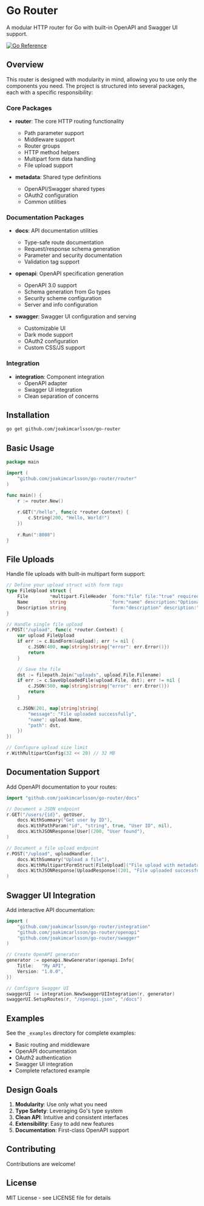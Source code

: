 # Go Router

A modular HTTP router for Go with built-in OpenAPI and Swagger UI support.

[![Go Reference](https://pkg.go.dev/badge/github.com/JoakimCarlsson/go-router.svg)](https://pkg.go.dev/github.com/JoakimCarlsson/go-router)

## Overview

This router is designed with modularity in mind, allowing you to use only the components you need. The project is structured into several packages, each with a specific responsibility:

### Core Packages

- **router**: The core HTTP routing functionality
  - Path parameter support
  - Middleware support
  - Router groups
  - HTTP method helpers
  - Multipart form data handling
  - File upload support

- **metadata**: Shared type definitions
  - OpenAPI/Swagger shared types
  - OAuth2 configuration
  - Common utilities

### Documentation Packages

- **docs**: API documentation utilities
  - Type-safe route documentation
  - Request/response schema generation
  - Parameter and security documentation
  - Validation tag support

- **openapi**: OpenAPI specification generation
  - OpenAPI 3.0 support
  - Schema generation from Go types
  - Security scheme configuration
  - Server and info configuration

- **swagger**: Swagger UI configuration and serving
  - Customizable UI
  - Dark mode support
  - OAuth2 configuration
  - Custom CSS/JS support

### Integration

- **integration**: Component integration
  - OpenAPI adapter
  - Swagger UI integration
  - Clean separation of concerns

## Installation

```bash
go get github.com/joakimcarlsson/go-router
```

## Basic Usage

```go
package main

import (
    "github.com/joakimcarlsson/go-router/router"
)

func main() {
    r := router.New()
    
    r.GET("/hello", func(c *router.Context) {
        c.String(200, "Hello, World!")
    })
    
    r.Run(":8080")
}
```

## File Uploads

Handle file uploads with built-in multipart form support:

```go
// Define your upload struct with form tags
type FileUpload struct {
    File        *multipart.FileHeader `form:"file" file:"true" required:"true" description:"The file to upload"`
    Name        string                `form:"name" description:"Optional name for the file"`
    Description string                `form:"description" description:"Description of the file"`
}

// Handle single file upload
r.POST("/upload", func(c *router.Context) {
    var upload FileUpload
    if err := c.BindForm(&upload); err != nil {
        c.JSON(400, map[string]string{"error": err.Error()})
        return
    }

    // Save the file
    dst := filepath.Join("uploads", upload.File.Filename)
    if err := c.SaveUploadedFile(upload.File, dst); err != nil {
        c.JSON(500, map[string]string{"error": err.Error()})
        return
    }

    c.JSON(201, map[string]string{
        "message": "File uploaded successfully",
        "name": upload.Name,
        "path": dst,
    })
})

// Configure upload size limit
r.WithMultipartConfig(32 << 20) // 32 MB
```

## Documentation Support

Add OpenAPI documentation to your routes:

```go
import "github.com/joakimcarlsson/go-router/docs"

// Document a JSON endpoint
r.GET("/users/{id}", getUser,
    docs.WithSummary("Get user by ID"),
    docs.WithPathParam("id", "string", true, "User ID", nil),
    docs.WithJSONResponse[User](200, "User found"),
)

// Document a file upload endpoint
r.POST("/upload", uploadHandler,
    docs.WithSummary("Upload a file"),
    docs.WithMultipartFormStruct[FileUpload]("File upload with metadata"),
    docs.WithJSONResponse[UploadResponse](201, "File uploaded successfully"),
)
```

## Swagger UI Integration

Add interactive API documentation:

```go
import (
    "github.com/joakimcarlsson/go-router/integration"
    "github.com/joakimcarlsson/go-router/openapi"
    "github.com/joakimcarlsson/go-router/swagger"
)

// Create OpenAPI generator
generator := openapi.NewGenerator(openapi.Info{
    Title:   "My API",
    Version: "1.0.0",
})

// Configure Swagger UI
swaggerUI := integration.NewSwaggerUIIntegration(r, generator)
swaggerUI.SetupRoutes(r, "/openapi.json", "/docs")
```

## Examples

See the `_examples` directory for complete examples:

- Basic routing and middleware
- OpenAPI documentation
- OAuth2 authentication
- Swagger UI integration
- Complete refactored example

## Design Goals

1. **Modularity**: Use only what you need
2. **Type Safety**: Leveraging Go's type system
3. **Clean API**: Intuitive and consistent interfaces
4. **Extensibility**: Easy to add new features
5. **Documentation**: First-class OpenAPI support

## Contributing

Contributions are welcome!

## License

MIT License - see LICENSE file for details
